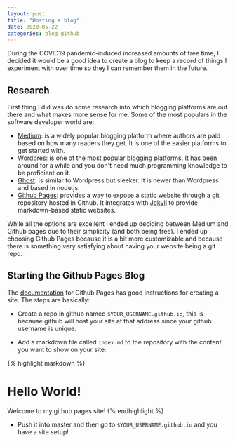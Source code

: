 ```yaml
---
layout: post
title: "Hosting a blog"
date: 2020-05-22
categories: blog github
---
```

During the COVID19 pandemic-induced increased amounts of free time, I decided it
would be a good idea to create a blog to keep a record of things I experiment
with over time so they I can remember them in the future.

## Research

First thing I did was do some research into which blogging platforms are out 
there and what makes more sense for me. Some of the most populars in the 
software developer world are:

* [Medium](https://medium.com/): is a widely popular blogging platform where
authors are paid based on how many readers they get. It is one of the easier
platforms to get started with.
* [Wordpres](https://wordpress.com/): is one of the most popular blogging
platforms. It has been around for a while and you don't need much programming
knowledge to be proficient on it.
* [Ghost](https://ghost.org/): is similar to Wordpress but sleeker. It is newer
than Wordpress and based in node.js.
* [Github Pages](https://pages.github.com/): provides a way to expose a static
website through a git repository hosted in Github. It integrates with 
[Jekyll](https://jekyllrb.com/) to provide markdown-based static websites.

While all the options are excellent I ended up deciding between Medium and 
Github pages due to their simplicity (and both being free). I ended up choosing
Github Pages because it is a bit more customizable and because there is 
something very satisfying about having your website being a git repo.

## Starting the Github Pages Blog

The [documentation](https://pages.github.com/) for Github Pages has good 
instructions for creating a site. The steps are basically:

* Create a repo in github named `$YOUR_USERNAME.github.io`, this is because 
github will host your site at that address since your github username is unique.

* Add a markdown file called `index.md` to the repository with the content
you want to show on your site:

{% highlight markdown %}
# Hello World!

Welcome to my github pages site!
{% endhighlight %}

* Push it into master and then go to `$YOUR_USERNAME.github.io` and you have a
site setup!

